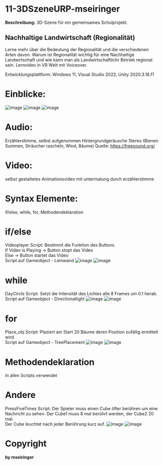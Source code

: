 # 11-3DSzeneURP-mseiringer

**Beschreibung:** 3D-Szene für ein gemeinsames Schulprojekt.

## Nachhaltige Landwirtschaft (Regionalität)
Lerne mehr über die Bedeutung der Regionalität und
die verschiedenen Arten davon. Warum ist Regionalität wichtig für eine Nachhaltige Landwirtschaft und wie kann man als Landwirtschaftlichr Betrieb regional sein. Lernvideo in VR Welt mit Voiceover. 

Entwicklungsplattform: Windows 11, Visual Studio 2022, Unity 2020.3.18.f1

# Einblicke:
![image](https://github.com/4ahmns-2223-Sosem/11-3DSzeneURP-mseiringer/assets/90834304/1c6d8a66-470d-453f-8645-40dbe0c4acf5)
![image](https://github.com/4ahmns-2223-Sosem/11-3DSzeneURP-mseiringer/assets/90834304/7d9dbe62-5626-44e2-adaa-9356ae798cd6)
![image](https://github.com/4ahmns-2223-Sosem/11-3DSzeneURP-mseiringer/assets/90834304/611c04fa-1b08-435e-9be2-461c59e3501d)

# Audio:
Erzählerstimme, selbst aufgenommen
Hintergrundgeräusche Stereo (Bienen Summen, Sträucher rascheln, Wind, Bäume)
Quelle: https://freesound.org/

# Video:
selbst gestaltetes Animationsvideo mit untermalung durch erzählerstimme

# Syntax Elemente:
if/else, while, for, Methodendeklaration

# if/else
Videoplayer Script: Bestimmt die Funktion des Buttons. <br>
If Video is Playing -> Button stopt das Video <br>
Else -> Button startet das Video <br>
Script auf Gameobject - Leinwand
![image](https://github.com/4ahmns-2223-Sosem/11-3DSzeneURP-mseiringer/assets/90834304/a7976ed9-7be6-49c6-b491-95a6fd01d71c)
![image](https://github.com/4ahmns-2223-Sosem/11-3DSzeneURP-mseiringer/assets/90834304/b4daf7a4-9fb7-4e11-8373-e17e1dfb356c)

# while
DayCircle Script: Setzt die Intensität des Lichtes alle 8 Frames um 0.1 herab. <br>
Script auf Gameobject - Directionallight
![image](https://github.com/4ahmns-2223-Sosem/11-3DSzeneURP-mseiringer/assets/90834304/787d3a43-b515-4527-8830-2bd5386d99b6)
![image](https://github.com/4ahmns-2223-Sosem/11-3DSzeneURP-mseiringer/assets/90834304/b16a78cb-60fe-40be-8ed1-22cc86fd3262)

# for
Place_obj Script: Plaziert am Start 20 Bäume deren Position zufällig ermittelt wird. <br>
Script auf Gameobject - TreePlacement
![image](https://github.com/4ahmns-2223-Sosem/11-3DSzeneURP-mseiringer/assets/90834304/105d7a49-742a-44d7-b760-602d92404e23)
![image](https://github.com/4ahmns-2223-Sosem/11-3DSzeneURP-mseiringer/assets/90834304/781c84a3-b5ca-4074-90f8-9f9fe1a4ad23)

# Methodendeklaration
In allen Scripts verwendet

# Andere
PressFiveTimes Script: Der Spieler muss einen Cube öfter berühren um eine Nachricht zu sehen. Der Cube1 muss 8 mal berührt werden, der Cube2 20 mal. <br>
Der Cube leuchtet nach jeder Berührung kurz auf.
![image](https://github.com/4ahmns-2223-Sosem/11-3DSzeneURP-mseiringer/assets/90834304/2ca92078-ed64-402e-bd71-4a65cb5c7f27)
![image](https://github.com/4ahmns-2223-Sosem/11-3DSzeneURP-mseiringer/assets/90834304/dd91211e-c966-475a-b2b7-61fa21c37b21)

# Copyright
**by mseiringer**

